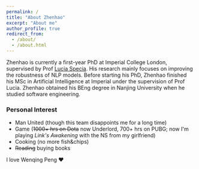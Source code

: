 ```yaml
---
permalink: /
title: "About Zhenhao"
excerpt: "About me"
author_profile: true
redirect_from: 
  - /about/
  - /about.html
---
```

Zhenhao is currently a first-year PhD at Imperial College London, supervised by Prof [Lucia Specia](https://www.imperial.ac.uk/people/l.specia). His research mainly focuses on improving the robustness of NLP models. Before starting his PhD, Zhenhao finished his MSc in Artificial Intelligence at Imperial under the supervision of Prof Lucia. Zhenhao obtained his BEng degree in Nanjing University when he studied software engineering.


### Personal Interest
- Man United (though this team disappoints me for a long time)  
- Game (~~1000+ hrs on Dota~~ now Underlord, 700+ hrs on PUBG; now I'm playing *Link's Awakening* with the NS from my girlfriend)
- Cooking (no more fish&chips)
- ~~Reading~~ buying books

I love Wenqing Peng ❤️